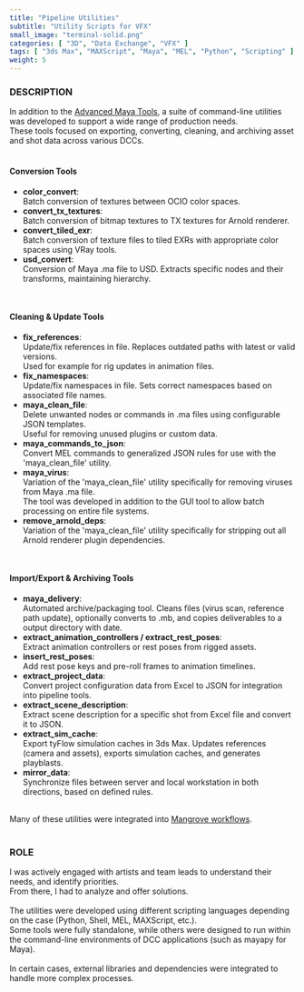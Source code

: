 ```yaml
---
title: "Pipeline Utilities"
subtitle: "Utility Scripts for VFX"
small_image: "terminal-solid.png"
categories: [ "3D", "Data Exchange", "VFX" ]
tags: [ "3ds Max", "MAXScript", "Maya", "MEL", "Python", "Scripting" ]
weight: 5
---
```


<h3>DESCRIPTION</h3>
In addition to the <a href="pro/badclay/maya_tools">Advanced Maya Tools</a>, a suite of command-line utilities was developed to support a wide range of production needs.<br>
These tools focused on exporting, converting, cleaning, and archiving asset and shot data across various DCCs.<br>
<br>

<h4>Conversion Tools</h4>
<ul>
<li><b>color_convert</b>:<br>
Batch conversion of textures between OCIO color spaces.</li>
<li><b>convert_tx_textures</b>:<br>
Batch conversion of bitmap textures to TX textures for Arnold renderer.</li>
<li><b>convert_tiled_exr</b>:<br>
Batch conversion of texture files to tiled EXRs with appropriate color spaces using VRay tools.</li>
<li><b>usd_convert</b>:<br>
Conversion of Maya .ma file to USD. Extracts specific nodes and their transforms, maintaining hierarchy.</li>
</ul>
<br>

<h4>Cleaning & Update Tools</h4>
<ul>
<li><b>fix_references</b>:<br>
Update/fix references in file. Replaces outdated paths with latest or valid versions.<br>
Used for example for rig updates in animation files.</li>
<li><b>fix_namespaces</b>:<br>
Update/fix namespaces in file. Sets correct namespaces based on associated file names.</li>
<li><b>maya_clean_file</b>:<br>
Delete unwanted nodes or commands in .ma files using configurable JSON templates.<br>
Useful for removing unused plugins or custom data.</li>
<li><b>maya_commands_to_json</b>:<br>
Convert MEL commands to generalized JSON rules for use with the 'maya_clean_file' utility.</li>
<li><b>maya_virus</b>:<br>
Variation of the 'maya_clean_file' utility specifically for removing viruses from Maya .ma file.<br>
The tool was developed in addition to the GUI tool to allow batch processing on entire file systems.</li>
<li><b>remove_arnold_deps</b>:<br>
Variation of the 'maya_clean_file' utility specifically for stripping out all Arnold renderer plugin dependencies.</li>
</ul>
<br>

<h4>Import/Export & Archiving Tools</h4>
<ul>
<li><b>maya_delivery</b>:<br>
Automated archive/packaging tool. Cleans files (virus scan, reference path update), optionally converts to .mb, and copies deliverables to a output directory with date.</li>
<li><b>extract_animation_controllers / extract_rest_poses</b>:<br>
Extract animation controllers or rest poses from rigged assets.</li>
<li><b>insert_rest_poses</b>:<br>
Add rest pose keys and pre-roll frames to animation timelines.</li>
<li><b>extract_project_data</b>:<br>
Convert project configuration data from Excel to JSON for integration into pipeline tools.</li>
<li><b>extract_scene_description</b>:<br>
Extract scene description for a specific shot from Excel file and convert it to JSON.</li>
<li><b>extract_sim_cache</b>:<br>
Export tyFlow simulation caches in 3ds Max. Updates references (camera and assets), exports simulation caches, and generates playblasts.</li>
<li><b>mirror_data</b>:<br>
Synchronize files between server and local workstation in both directions, based on defined rules.</li>
</ul>
<br>
Many of these utilities were integrated into <a href="pro/badclay/mangrove">Mangrove workflows</a>.<br>
<br>

<h3>ROLE</h3>
I was actively engaged with artists and team leads to understand their needs, and identify priorities.<br>
From there, I had to analyze and offer solutions.<br>
<br>
The utilities were developed using different scripting languages depending on the case (Python, Shell, MEL, MAXScript, etc.).<br>
Some tools were fully standalone, while others were designed to run within the command-line environments of DCC applications (such as mayapy for Maya).<br>
<br>
In certain cases, external libraries and dependencies were integrated to handle more complex processes.<br>

